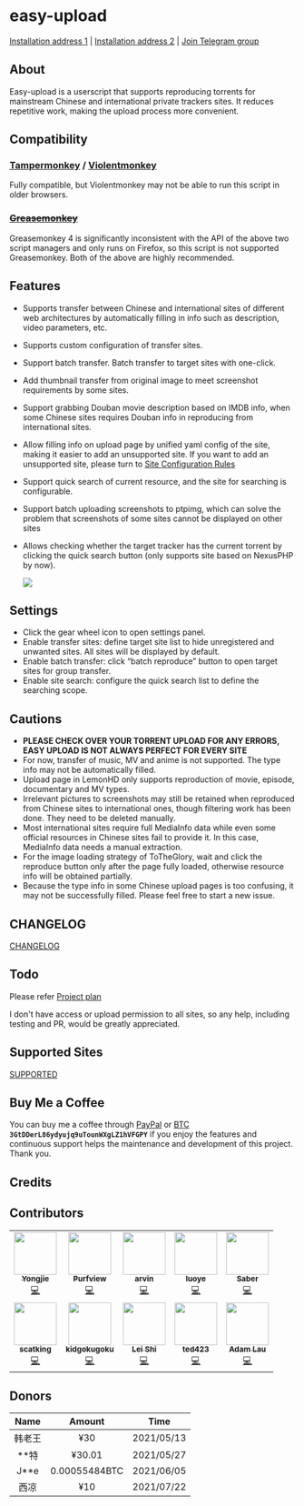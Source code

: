 # easy-upload

[Installation address 1](https://greasyfork.org/en/scripts/423199) | [Installation address 2](https://openuserjs.org/scripts/birdplane/EasyUpload_PT%E4%B8%80%E9%94%AE%E8%BD%AC%E7%A7%8D) | [Join Telegram group](https://t.me/easyupload)

## About

Easy-upload is a userscript that supports reproducing torrents for mainstream Chinese and international private trackers sites. It reduces repetitive work, making the upload process more convenient.

## Compatibility

### [Tampermonkey](https://tampermonkey.net/) / [Violentmonkey](https://violentmonkey.github.io/)

Fully compatible, but Violentmonkey may not be able to run this script in older browsers.

### ~~[Greasemonkey](https://www.greasespot.net/)~~

Greasemonkey 4 is significantly inconsistent with the API of the above two script managers and only runs on Firefox, so this script is not supported Greasemonkey. Both of the above are highly recommended.

## Features

- Supports transfer between Chinese and international sites of different web architectures by automatically filling in info such as description, video parameters, etc.
- Supports custom configuration of transfer sites.
- Support batch transfer. Batch transfer to target sites with one-click.
- Add thumbnail transfer from original image to meet screenshot requirements by some sites.
- Support grabbing Douban movie description based on IMDB info, when some Chinese sites requires Douban info in reproducing from international sites.
- Allow filling info on upload page by unified yaml config of the site, making it easier to add an unsupported site. If you want to add an unsupported site, please turn to [Site Configuration Rules](https://github.com/techmovie/easy-upload/wiki/How-to-Add-Unsupported-Sites)
- Support quick search of current resource, and the site for searching is configurable.
- Support batch uploading screenshots to ptpimg, which can solve the problem that screenshots of some sites cannot be displayed on other sites
- Allows checking whether the target tracker has the current torrent by clicking the quick search button (only supports site based on NexusPHP by now).

  ![](https://ptpimg.me/4475d0.gif)

## Settings

- Click the gear wheel icon to open settings panel.
- Enable transfer sites: define target site list to hide unregistered and unwanted sites. All sites will be displayed by default.
- Enable batch transfer: click “batch reproduce” button to open target sites for group transfer.
- Enable site search: configure the quick search list to define the searching scope.

## Cautions

- **PLEASE CHECK OVER YOUR TORRENT UPLOAD FOR ANY ERRORS, EASY UPLOAD IS NOT ALWAYS PERFECT FOR EVERY SITE**
- For now, transfer of music, MV and anime is not supported. The type info may not be automatically filled.
- Upload page in LemonHD only supports reproduction of movie, episode, documentary and MV types.
- Irrelevant pictures to screenshots may still be retained when reproduced from Chinese sites to international ones, though filtering work has been done. They need to be deleted manually.
- Most international sites require full MediaInfo data while even some official resources in Chinese sites fail to provide it. In this case, MediaInfo data needs a manual extraction.
- For the image loading strategy of ToTheGlory, wait and click the reproduce button only after the page fully loaded, otherwise resource info will be obtained partially.
- Because the type info in some Chinese upload pages is too confusing, it may not be successfully filled. Please feel free to start a new issue.

## CHANGELOG

[CHANGELOG](CHANGELOG.md)

## Todo

Please refer [Project plan](https://github.com/techmovie/easy-upload/projects)

I don't have access or upload permission to all sites, so any help, including testing and PR, would be greatly appreciated.

## Supported Sites

[SUPPORTED](SUPPORTED.md)

## Buy Me a Coffee

You can buy me a coffee through [PayPal](https://www.paypal.com/paypalme/techmovie) or [BTC](https://ptpimg.me/i63q23.jpg) **`3GtDDerL86ydyujq9uTounWXgLZ1hVFGPY`** if you enjoy the features and continuous support helps the maintenance and development of this project. Thank you.

## Credits

## Contributors

<!-- ALL-CONTRIBUTORS-LIST:START - Do not remove or modify this section -->
<!-- prettier-ignore-start -->
<!-- markdownlint-disable -->
<table>
  <tr>
    <td align="center"><a href="https://github.com/btguys"><img src="https://avatars.githubusercontent.com/u/18325797?v=4?s=75" width="75px;" alt=""/><br /><sub><b>Yongjie</b></sub></a><br /><a href="https://github.com/techmovie/easy-upload/commits?author=btguys" title="Code">💻</a></td>
    <td align="center"><a href="https://github.com/Purfview"><img src="https://avatars.githubusercontent.com/u/69023953?v=4?s=75" width="75px;" alt=""/><br /><sub><b>Purfview</b></sub></a><br /><a href="https://github.com/techmovie/easy-upload/commits?author=Purfview" title="Code">💻</a></td>
    <td align="center"><a href="http://weibo.com/mcj9"><img src="https://avatars.githubusercontent.com/u/22229456?v=4?s=75" width="75px;" alt=""/><br /><sub><b>arvin</b></sub></a><br /><a href="https://github.com/techmovie/easy-upload/commits?author=ma3252788" title="Code">💻</a></td>
    <td align="center"><a href="https://luoyefe.com/"><img src="https://avatars.githubusercontent.com/u/11496663?v=4?s=75" width="75px;" alt=""/><br /><sub><b>luoye</b></sub></a><br /><a href="https://github.com/techmovie/easy-upload/commits?author=luoye-fe" title="Code">💻</a></td>
    <td align="center"><a href="https://github.com/sabersalv"><img src="https://avatars.githubusercontent.com/u/2525544?v=4?s=75" width="75px;" alt=""/><br /><sub><b>Saber</b></sub></a><br /><a href="https://github.com/techmovie/easy-upload/commits?author=sabersalv" title="Code">💻</a></td>
  </tr>
  <tr>
    <td align="center"><a href="https://github.com/scatking"><img src="https://avatars.githubusercontent.com/u/34273647?v=4?s=75" width="75px;" alt=""/><br /><sub><b>scatking</b></sub></a><br /><a href="https://github.com/techmovie/easy-upload/commits?author=scatking" title="Code">💻</a></td>
    <td align="center"><a href="https://github.com/kidgokugoku"><img src="https://avatars.githubusercontent.com/u/82298915?v=4?s=75" width="75px;" alt=""/><br /><sub><b>kidgokugoku</b></sub></a><br /><a href="https://github.com/techmovie/easy-upload/commits?author=kidgokugoku" title="Code">💻</a></td>
    <td align="center"><a href="https://github.com/LeiShi1313"><img src="https://avatars.githubusercontent.com/u/3712421?v=4?s=75" width="75px;" alt=""/><br /><sub><b>Lei Shi</b></sub></a><br /><a href="https://github.com/techmovie/easy-upload/commits?author=LeiShi1313" title="Code">💻</a></td>
    <td align="center"><a href="https://ted423.bitcron.com/"><img src="https://avatars.githubusercontent.com/u/7042766?v=4?s=75" width="75px;" alt=""/><br /><sub><b>ted423</b></sub></a><br /><a href="https://github.com/techmovie/easy-upload/commits?author=ted423" title="Code">💻</a></td>
    <td align="center"><a href="http://about.me/ljy"><img src="https://avatars.githubusercontent.com/u/319494?v=4?s=75" width="75px;" alt=""/><br /><sub><b>Adam Lau</b></sub></a><br /><a href="https://github.com/techmovie/easy-upload/commits?author=we11adam" title="Code">💻</a></td>
  </tr>
</table>

<!-- markdownlint-restore -->
<!-- prettier-ignore-end -->

<!-- ALL-CONTRIBUTORS-LIST:END -->

## Donors

|  Name  |    Amount     |    Time    |
| :----: | :-----------: | :--------: |
| 韩老王 |      ¥30      | 2021/05/13 |
| \*\*特 |    ¥30.01     | 2021/05/27 |
| J\*\*e | 0.00055484BTC | 2021/06/05 |
|  西凉  |      ¥10      | 2021/07/22 |
